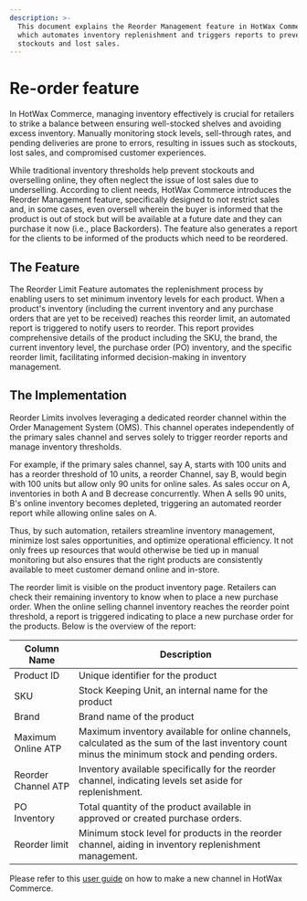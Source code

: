 ```yaml
---
description: >-
  This document explains the Reorder Management feature in HotWax Commerce,
  which automates inventory replenishment and triggers reports to prevent
  stockouts and lost sales.
---
```


# Re-order feature

In HotWax Commerce, managing inventory effectively is crucial for retailers to strike a balance between ensuring well-stocked shelves and avoiding excess inventory. Manually monitoring stock levels, sell-through rates, and pending deliveries are prone to errors, resulting in issues such as stockouts, lost sales, and compromised customer experiences.

While traditional inventory thresholds help prevent stockouts and overselling online, they often neglect the issue of lost sales due to underselling. According to client needs, HotWax Commerce introduces the Reorder Management feature, specifically designed to not restrict sales and, in some cases, even oversell wherein the buyer is informed that the product is out of stock but will be available at a future date and they can purchase it now (i.e., place Backorders). The feature also generates a report for the clients to be informed of the products which need to be reordered.

## The Feature

The Reorder Limit Feature automates the replenishment process by enabling users to set minimum inventory levels for each product. When a product's inventory (including the current inventory and any purchase orders that are yet to be received) reaches this reorder limit, an automated report is triggered to notify users to reorder. This report provides comprehensive details of the product including the SKU, the brand, the current inventory level, the purchase order (PO) inventory, and the specific reorder limit, facilitating informed decision-making in inventory management.

## The Implementation

Reorder Limits involves leveraging a dedicated reorder channel within the Order Management System (OMS). This channel operates independently of the primary sales channel and serves solely to trigger reorder reports and manage inventory thresholds.

For example, if the primary sales channel, say A, starts with 100 units and has a reorder threshold of 10 units, a reorder Channel, say B, would begin with 100 units but allow only 90 units for online sales. As sales occur on A, inventories in both A and B decrease concurrently. When A sells 90 units, B's online inventory becomes depleted, triggering an automated reorder report while allowing online sales on A.

Thus, by such automation, retailers streamline inventory management, minimize lost sales opportunities, and optimize operational efficiency. It not only frees up resources that would otherwise be tied up in manual monitoring but also ensures that the right products are consistently available to meet customer demand online and in-store.

The reorder limit is visible on the product inventory page. Retailers can check their remaining inventory to know when to place a new purchase order. When the online selling channel inventory reaches the reorder point threshold, a report is triggered indicating to place a new purchase order for the products. Below is the overview of the report:

| Column Name         | Description                                                                                                                                    |
| ------------------- | ---------------------------------------------------------------------------------------------------------------------------------------------- |
| Product ID          | Unique identifier for the product                                                                                                              |
| SKU                 | Stock Keeping Unit, an internal name for the product                                                                                           |
| Brand               | Brand name of the product                                                                                                                      |
| Maximum Online ATP  | Maximum inventory available for online channels, calculated as the sum of the last inventory count minus the minimum stock and pending orders. |
| Reorder Channel ATP | Inventory available specifically for the reorder channel, indicating levels set aside for replenishment.                                       |
| PO Inventory        | Total quantity of the product available in approved or created purchase orders.                                                                |
| Reorder limit       | Minimum stock level for products in the reorder channel, aiding in inventory replenishment management.                                         |

Please refer to this [user guide](create-channel.md) on how to make a new channel in HotWax Commerce.
